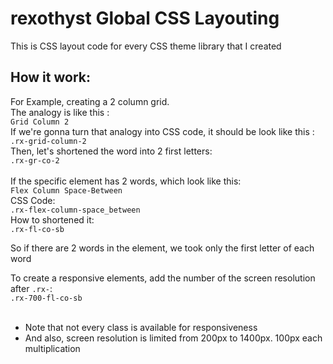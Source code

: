# rexothyst Global CSS Layouting
This is CSS layout code for every CSS theme library that I created

## How it work:
For Example, creating a 2 column grid. <br>
The analogy is like this : <br>
`Grid Column 2` <br>
If we're gonna turn that analogy into CSS code, it should be look like this : <br>
`.rx-grid-column-2` <br>
Then, let's shortened the word into 2 first letters: <br>
`.rx-gr-co-2` <br>
<br>
If the specific element has 2 words, which look like this: <br>
`Flex Column Space-Between` <br>
CSS Code: <br>
`.rx-flex-column-space_between` <br>
How to shortened it: <br>
`.rx-fl-co-sb` <br>

So if there are 2 words in the element, we took only the first letter of each word

To create a responsive elements, add the number of the screen resolution after 
`.rx-`: <br>
`.rx-700-fl-co-sb` <br><br>


* Note that not every class is available for responsiveness
* And also, screen resolution is limited from 200px to 1400px. 100px each multiplication

